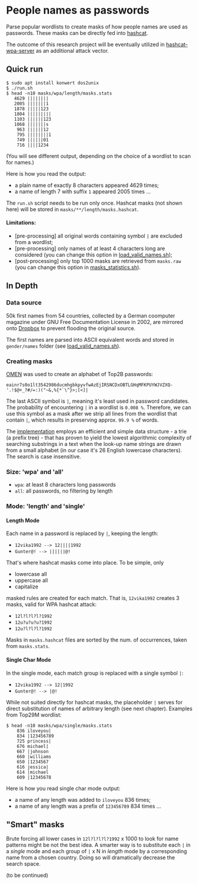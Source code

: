 # People names as passwords

Parse popular wordlists to create masks of how people names are used as passwords. These masks can be directly fed into [hashcat](https://github.com/hashcat/hashcat).

The outcome of this research project will be eventually utilized in [hashcat-wpa-server](https://github.com/dizcza/hashcat-wpa-server) as an additional attack vector.

## Quick run

```
$ sudo apt install konwert dos2unix
$ ./run.sh
$ head -n10 masks/wpa/length/masks.stats
   4629 ||||||||
   2005 |||||||1
   1878 |||||123
   1804 |||||||||
   1103 ||||||123
   1068 |||||||s
    963 ||||||12
    795 ||||||||1
    749 ||||||01
    716 ||||1234
```

(You will see different output, depending on the choice of a wordlist to scan for names.)

Here is how you read the output:
* a plain name of exactly 8 characters appeared 4629 times;
* a name of length 7 with suffix `1` appeared 2005 times ...

The `run.sh` script needs to be run only once. Hashcat masks (not shown here) will be stored in `masks/**/length/masks.hashcat`.

#### Limitations:

* \[pre-processing\] all original words containing symbol `|` are excluded from a wordlist;
* \[pre-processing\] only names of at least 4 characters long are considered (you can change this option in [load_valid_names.sh](bash/load_valid_names.sh));
* \[post-processing\] only top 1000 masks are retrieved from `masks.raw` (you can change this option in [masks_statistics.sh](bash/masks_statistics.sh)).


## In Depth

### Data source

50k first names from 54 countries, collected by a German coomputer magazine under GNU Free Documentation License in 2002, are mirrored onto [Dropbox](https://www.dropbox.com/s/l0mskgdp1hsv04n/0717-182.zip) to prevent flooding the original source.

The first names are parsed into ASCII equivalent words and stored in `gender/names` folder (see [load_valid_names.sh](bash/load_valid_names.sh)).

### Creating masks

[OMEN](https://github.com/RUB-SysSec/OMEN) was used to create an alphabet of Top2B passwords:

```
eainr7s0o1lt3542986ducmhgbkpyvfwAzEjIRSNCDxOBTLGHqMFKPUYWJVZXQ-'.!$@+_?#/=:)("~&,%{*`\^}>;[<]|
```

The last ASCII symbol is `|`, meaning it's least used in password candidates. The probability of encountering `|` in a wordlist is `0.008 %`. Therefore, we can use this symbol as a mask after we strip all lines from the wordlist that contain `|`, which results in preserving approx. `99.9 %` of words.

The [implementation](src/create_masks.py) employs an efficient and simple data structure - a trie (a prefix tree) - that has proven to yield the lowest algorithmic complexity of searching substrings in a text when the look-up name strings are drawn from a small alphabet (in our case it's 26 English lowercase characters). The search is case insensitive.

### Size: 'wpa' and 'all'

* `wpa`: at least 8 characters long passwords
* `all`: all passwords, no filtering by length


### Mode: 'length' and 'single'

#### Length Mode

Each name in a password is replaced by `|`, keeping the length:

* `12vika1992 --> 12||||1992`
* `Gunter@! --> ||||||@!`

That's where hashcat masks come into place. To be simple, only
* lowercase all
* uppercase all
* capitalize

masked rules are created for each match. That is, `12vika1992` creates 3 masks, valid for WPA hashcat attack:

* `12l?l?l?l?1992`
* `12u?u?u?u?1992`
* `12u?l?l?l?1992`

Masks in `masks.hashcat` files are sorted by the num. of occurrences, taken from `masks.stats`.

#### Single Char Mode

In the single mode, each match group is replaced with a single symbol `|`:

* `12vika1992 --> 12|1992`
* `Gunter@! --> |@!`

While not suited directly for hashcat masks, the placeholder `|` serves  for direct substitution of names of arbitrary length (see next chapter). Examples from Top29M wordlist:

```
$ head -n10 masks/wpa/single/masks.stats
    836 iloveyou|
    834 |123456789
    725 princess|
    676 michael|
    667 |johnson
    660 |williams
    650 |1234567
    616 jessica|
    614 |michael
    609 |12345678
```

Here is how you read single char mode output:

* a name of any length was added to `iloveyou` 836 times;
* a name of any length was a prefix of `123456789` 834 times ...


## "Smart" masks

Brute forcing all lower cases in `12l?l?l?l?1992` x 1000 to look for name patterns might be not the best idea. A smarter way is to substitute each `|` in a _single_ mode and each group of `|` x N in _length_ mode by a corresponding name from a chosen country. Doing so will dramatically decrease the search space.

(to be continued)
